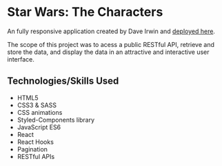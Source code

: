 # Star Wars: The Characters

An fully responsive application created by Dave Irwin and [deployed here](https://star-wars-the-characters.netlify.com).

The scope of this project was to acess a public RESTful API, retrieve and store the data, and display the data in an attractive and interactive user interface. 

## Technologies/Skills Used

* HTML5
* CSS3 & SASS
* CSS animations
* Styled-Components library
* JavaScript ES6
* React
* React Hooks
* Pagination
* RESTful APIs
